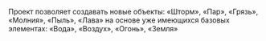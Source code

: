 Проект позволяет создавать новые объекты: «Шторм», «Пар», «Грязь», «Молния», «Пыль», «Лава» на основе уже имеющихся базовых элементах: «Вода», «Воздух», «Огонь», «Земля»
